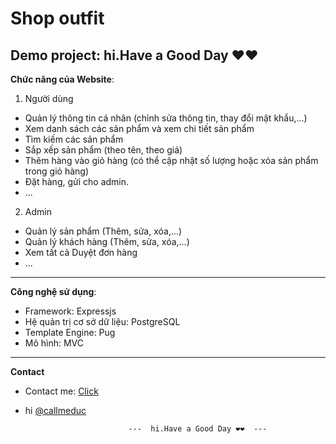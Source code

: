 # Shop outfit
**Demo project**:
                             hi.Have a Good Day ❤❤
---
**Chức năng của Website**:
1. Người dùng
  - Quản lý thông tin cá nhân (chỉnh sửa thông tin, thay đổi mật khẩu,...)
  - Xem danh sách các sản phẩm và xem chi tiết sản phẩm 
  - Tìm kiếm các sản phẩm
  - Sắp xếp sản phẩm (theo tên, theo giá)
  - Thêm hàng vào giỏ hàng (có thể cập nhật số lượng hoặc xóa sản phẩm trong giỏ hàng)
  - Đặt hàng, gửi cho admin. 
  - ...
2. Admin
  - Quản lý sản phẩm (Thêm, sửa, xóa,...)
  - Quản lý khách hàng (Thêm, sửa, xóa,...) 
  - Xem tất cả Duyệt đơn hàng
  - ...
---
**Công nghệ sử dụng**:
  - Framework: Expressjs
  - Hệ quản trị cơ sở dữ liệu: PostgreSQL 
  - Template Engine: Pug
  - Mô hình: MVC

---
**Contact**
* Contact me:  [Click](https://github.com/callmeduc)

- hi [@callmeduc](https://github.com/callmeduc)

                             ---  hi.Have a Good Day ❤❤  ---
